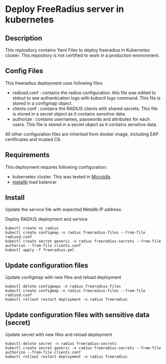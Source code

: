 # Deploy FreeRadius server in kubernetes

## Description
This replository contains Yaml Files to deploy freeradius in Kubernetes cluster.
This repository is not certified to work in a production environment. 

## Config Files
This freeradius deployment uses following files:
- radiusd.conf : contains the radius configuration. this file was edited to stdout to see authentication logs with *kubectl logs* command. This file is stored in a configmap object.
- clients.conf : contains the RADIUS clients with shared secrets. This file is stored in a secret object as it contains sensitive data.
- authorize : contains usernames, passwords and attributes for each users. This file is stored in a secret object as it contains sensitive data.

All other configuration files are inherited from docker image, including EAP certificates and trusted CA.

## Requirements
This deployment requires following configuration:
- kubernetes cluster. This was tested in [Microk8s](https://github.com/stanislaspiron/microk8s_awx/blob/main/microk8s/microk8s_install.md)
- [metallb](https://github.com/stanislaspiron/microk8s_awx/blob/main/microk8s/install_metallb.md) load balancer

## Install 
Update the service file with expected Metallb IP address.


Deploy RADIUS deployment and service
```
kubectl create ns radius
kubectl create configmap -n radius freeradius-files --from-file radiusd.conf
kubectl create secret generic -n radius freeradius-secrets --from-file authorize --from-file clients.conf 
kubectl apply -f freeradius.yml
```

## Update configuration files
Update configmap with new files and reload deployment
```
kubectl delete configmaps -n radius freeradius-files 
kubectl create configmap -n radius freeradius-files --from-file radiusd.conf
kubectl rollout restart deployment -n radius freeradius 
```

## Update configuration files with sensitive data (secret)
Update secret with new files and reload deployment
```
kubectl delete secret -n radius freeradius-secrets 
kubectl create secret generic -n radius freeradius-secrets --from-file authorize --from-file clients.conf 
kubectl rollout restart deployment -n radius freeradius 
```
